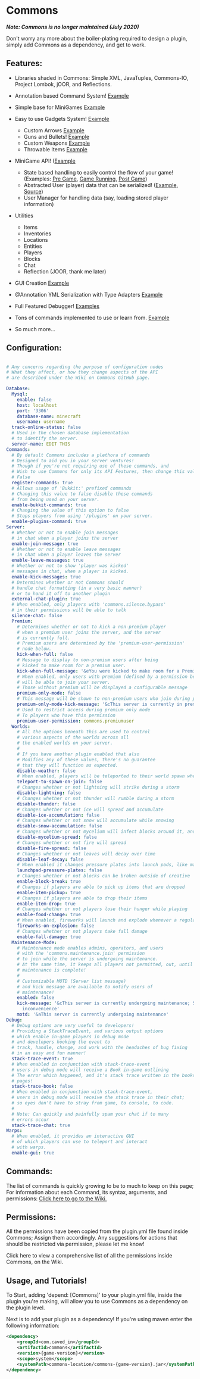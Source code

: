 Commons
========
_**Note: Commons is no longer maintained (July 2020)**_

Don't worry any more about the boiler-plating required to design a plugin, simply add Commons as a dependency, and get to work.



Features:
----

* Libraries shaded in Commons: Simple XML, JavaTuples, Commons-IO, Project Lombok, jOOR, and Reflections.
* Annotation based Command System! [Example](https://github.com/TechnicalBro/Commons-Examples/blob/master/src/main/java/com/caved_in/commonsexamples/basic_plugin/command/CommandsExample.java)
* Simple base for MiniGames [Example](https://github.com/TechnicalBro/Commons-Examples/blob/master/src/main/java/com/caved_in/commonsexamples/minigame/MiniGameExample.java)
* Easy to use Gadgets System! [Example](https://github.com/TechnicalBro/Commons-Examples/blob/master/src/main/java/com/caved_in/commonsexamples/basic_plugin/gadget/ChickenLauncher.java)
  * Custom Arrows [Example](https://github.com/TechnicalBro/Commons/blob/master/src/main/java/com/caved_in/commons/debug/gadget/ProtoExplosionArrow.java)
  * Guns and Bullets! [Example](https://github.com/TechnicalBro/Commons/blob/master/src/main/java/com/caved_in/commons/debug/gadget/FishCannon.java)
  * Custom Weapons [Example](https://github.com/TechnicalBro/Commons/blob/master/src/main/java/com/caved_in/commons/debug/gadget/KickStick.java)
  * Throwable Items [Example](https://github.com/TechnicalBro/Commons/blob/master/src/main/java/com/caved_in/commons/debug/gadget/ThrowableBrick.java)
* MiniGame API! ([Example](https://github.com/TechnicalBro/Commons-Examples/blob/master/src/main/java/com/caved_in/commonsexamples/minigame/MiniGameExample.java)
  * State based handling to easily control the flow of your game! (Examples: [Pre Game](https://github.com/TechnicalBro/Commons-Examples/blob/master/src/main/java/com/caved_in/commonsexamples/minigame/game/state/PendingGameState.java), [Game Running](https://github.com/TechnicalBro/Commons-Examples/blob/master/src/main/java/com/caved_in/commonsexamples/minigame/game/state/PlayingGameState.java), [Post Game](https://github.com/TechnicalBro/Commons-Examples/blob/master/src/main/java/com/caved_in/commonsexamples/minigame/game/state/EndGameState.java))
  * Abstracted User (player) data that can be serialized! ([Example](https://github.com/TechnicalBro/Commons-Examples/blob/master/src/main/java/com/caved_in/commonsexamples/minigame/users/GamePlayer.java), [Source](https://github.com/TechnicalBro/Commons/blob/master/src/main/java/com/caved_in/commons/player/User.java))
  * User Manager for handling data (say, loading stored player information)
* Utilities
  * Items
  * Inventories
  * Locations
  * Entities
  * Players
  * Blocks
  * Chat
  * Reflection (JOOR, thank me later)
  
* GUI Creation [Example](https://github.com/TechnicalBro/Commons/blob/master/src/main/java/com/caved_in/commons/menus/warpselection/WarpSelectionMenu.java)
* @Annotation YML Serialization with Type Adapters [Example](https://github.com/TechnicalBro/Commons/blob/master/src/main/java/com/caved_in/commons/config/CommonsYamlConfiguration.java)
* Full Featured Debugger! [Examples](https://github.com/TechnicalBro/Commons/tree/master/src/main/java/com/caved_in/commons/debug/actions)
* Tons of commands implemented to use or learn from. [Example](https://github.com/TechnicalBro/Commons/tree/master/src/main/java/com/caved_in/commons/command/commands)
* So much more...


Configuration:
----
```yaml

# Any concerns regarding the purpose of configuration nodes
# What they affect, or how they change aspects of the API
# are described under the Wiki on Commons GitHub page.

Database:
  Mysql:
    enable: false
    host: localhost
    port: '3306'
    database-name: minecraft
    username: username
  track-online-status: false
  # Used in the chosen database implementation
  # to identify the server.
  server-name: EDIT THIS
Commands:
  # By default Commons includes a plethora of commands
  # Designed to aid you in your server ventures!
  # Though if you're not requiring use of these commands, and
  # Wish to use Commons for only its API Features, then change this value to
  # False
  register-commands: true
  # Allows usage of 'Bukkit:' prefixed commands
  # Changing this value to false disable these commands
  # from being used on your server.
  enable-bukkit-commands: true
  # Changing the value of this option to false
  # Stops players from using '/plugins' on your server.
  enable-plugins-command: true
Server:
  # Whether or not to enable join messages
  # in chat when a player joins the server
  enable-join-message: true
  # Whether or not to enable leave messages
  # in chat when a player leaves the server
  enable-leave-messages: true
  # Whether or not to show 'player was kicked'
  # messages in chat, when a player is kicked.
  enable-kick-messages: true
  # Determines whether or not Commons should
  # handle chat formatting (in a very basic manner)
  # or to hand it off to another plugin
  external-chat-plugin: true
  # When enabled, only players with 'commons.silence.bypass'
  # in their permissions will be able to talk
  silence-chat: false
  Premium:
    # Determines whether or not to kick a non-premium player
    # when a premium user joins the server, and the server
    # is currently full.
    # Premium users are determined by the 'premium-user-permission'
    # node below.
    kick-when-full: false
    # Message to display to non-premium users after being
    # kicked to make room for a premium user.
    kick-when-full-message: '&eYou were kicked to make room for a Premium User. Sorry.'
    # When enabled, only users with premium (defined by a permission below)
    # will be able to join your server.
    # Those without premium will be displayed a configurable message
    premium-only-mode: false
    # This message will be shown to non-premium users who join during premium-only mode.
    premium-only-mode-kick-message: '&cThis server is currently in premium mode'
    # Used to restrict access during premium only mode
    # To players who have this permission
    premium-user-permission: commons.premiumuser
  Worlds:
    # All the options beneath this are used to control
    # various aspects of the worlds across all
    # the enabled worlds on your server.
    #
    # If you have another plugin enabled that also
    # Modifies any of these values, there's no guarantee
    # that they will function as expected.
    disable-weather: false
    # When enabled, players will be teleported to their world spawn when joining the server
    teleport-to-spawn-on-join: false
    # Changes whether or not lightning will strike during a storm
    disable-lightning: false
    # Changes whether or not thunder will rumble during a storm
    disable-thunder: false
    # Changes whether or not ice will spread and accumulate
    disable-ice-accumulation: false
    # Changes whether or not snow will accumulate while snowing
    disable-snow-accumulation: false
    # Changes whether or not mycelium will infect blocks around it, and spread
    disable-mycelium-spread: false
    # Changes whether or not fire will spread
    disable-fire-spread: false
    # Changes whether or not leaves will decay over time
    disable-leaf-decay: false
    # When enabled it changes pressure plates into launch pads, like many server hubs have
    launchpad-pressure-plates: false
    # Changes whether or not blocks can be broken outside of creative
    enable-block-break: true
    # Changes if players are able to pick up items that are dropped
    enable-item-pickup: true
    # Changes if players are able to drop their items
    enable-item-drop: true
    # Changes whether or not players lose their hunger while playing
    enable-food-change: true
    # When enabled, fireworks will launch and explode whenever a regular explosion happens
    fireworks-on-explosion: false
    # Changes whether or not players take fall damage
    enable-fall-damage: true
  Maintenance-Mode:
    # Maintenance mode enables admins, operators, and users
    # with the 'commons.maintenance.join' permission
    # to join while the server is undergoing maintenance.
    # At the same time, it keeps all players not permitted, out, until
    # maintenance is complete!
    #
    # Customizable MOTD (Server list message)
    # and kick message are available to notify users of
    # maintenance!
    enabled: false
    kick-message: '&cThis server is currently undergoing maintenance; Sorry for the
      inconvenience'
    motd: '&aThis server is currently undergoing maintenance'
Debug:
  # Debug options are very useful to developers!
  # Providing a StackTraceEvent, and various output options
  # which enable in-game players in debug mode
  # and developers hooking the event to
  # track, handle, change, and work with the headaches of bug fixing
  # in an easy and fun manner!
  stack-trace-event: true
  # When enabled in conjunction with stack-trace-event
  # users in debug mode will receive a Book in-game outlining
  # The error which happened, and it's stack trace written in the books
  # pages!
  stack-trace-book: false
  # When enabled in conjunction with stack-trace-event,
  # users in debug mode will receive the stack trace in their chat;
  # so eyes don't have to stray from game, to console, to code.
  #
  # Note: Can quickly and painfully spam your chat if to many
  # errors occur
  stack-trace-chat: true
Warps:
  # When enabled, it provides an interactive GUI
  # of which players can use to teleport and interact
  # with warps.
  enable-gui: true
```

Commands:
----
The list of commands is quickly growing to be to much to keep on this page; For information about each Command, its syntax, arguments, and permissions: [Click here to go to the Wiki.](https://github.com/TechnicalBro/Commons/wiki/Commands-&-Usage)

Permissions:
----
All the permissions have been copied from the plugin.yml file found inside Commons; Assign them accordingly. Any suggestions for actions that should be restricted via permission, please let me know!

Click here to view a comprehensive list of all the permissions inside Commons, on the Wiki.

Usage, and Tutorials!
----

To Start, adding 'depend: [Commons]' to your plugin.yml file, inside the plugin you're making, will allow you to use Commons as a dependency on the plugin level.

Next is to add your plugin as a dependency! If you're using maven enter the following information:
```xml
<dependency>
    <groupId>com.caved_in</groupId>
    <artifactId>commons</artifactId>
    <version>{game-version}</version>
    <scope>system</scope>
    <systemPath>commons-location/commons-{game-version}.jar</systemPath>
</dependency>
```
